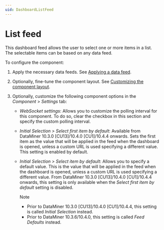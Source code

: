 ```yaml
---
uid: DashboardListFeed
---
```


# List feed

This dashboard feed allows the user to select one or more items in a list. The selectable items can be based on any data feed.

To configure the component:

1. Apply the necessary data feeds. See [Applying a data feed](xref:Apply_Data_Feed).

1. Optionally, fine-tune the component layout. See [Customizing the component layout](xref:Customize_Component_Layout).

1. Optionally, customize the following component options in the *Component* > *Settings* tab:

   - *WebSocket settings*: Allows you to customize the polling interval for this component. To do so, clear the checkbox in this section and specify the custom polling interval.

   - *Initial Selection > Select first item by default*: Available from DataMiner 10.3.0 [CU13]/10.4.0 [CU1]/10.4.4 onwards<!--RN 38775-->. Sets the first item as the value that will be applied in the feed when the dashboard is opened, unless a custom URL is used specifying a different value. This setting is enabled by default.

   - *Initial Selection > Select item by default*: Allows you to specify a default value. This is the value that will be applied in the feed when the dashboard is opened, unless a custom URL is used specifying a different value. From DataMiner 10.3.0 [CU13]/10.4.0 [CU1]/10.4.4 onwards<!--RN 38775-->, this setting is only available when the *Select first item by default* setting is disabled.

     > [!NOTE]
     >
     > - Prior to DataMiner 10.3.0 [CU13]/10.4.0 [CU1]/10.4.4<!--RN 38775-->, this setting is called *Initial Selection* instead.
     > - Prior to DataMiner 10.3.6/10.4.0<!--  RN 35984 -->, this setting is called *Feed Defaults* instead.
